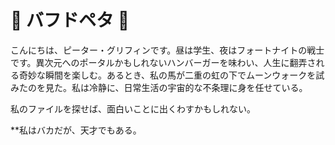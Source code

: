 # 🐔 バフドペタ 🐔 

こんにちは、ピーター・グリフィンです。昼は学生、夜はフォートナイトの戦士です。異次元へのポータルかもしれないハンバーガーを味わい、人生に翻弄される奇妙な瞬間を楽しむ。あるとき、私の馬が二重の虹の下でムーンウォークを試みたのを見た。私は冷静に、日常生活の宇宙的な不条理に身を任せている。

私のファイルを探せば、面白いことに出くわすかもしれない。

**私はバカだが、天才でもある。
